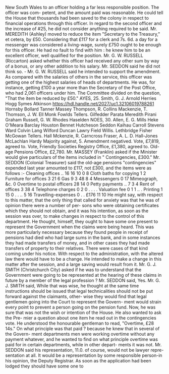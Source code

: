 New South Wales to an officer holding a far less responsible position. The officer was com- petent, and the amount paid was reasonable. He could tell the House that thousands had been saved to the colony in respect to financial operations through this officer. In regard to the second officer and the increase of #25, he did not consider anything required to be said. Mr. MEREDITH (Ashley) moved to reduce the item "Secretary to the Treasury," et cetera, by £50. Considering that £117 for a clerk and 7s. 6d. a day for a messenger was considered a living-wage, surely £750 ought to be enough for this officer. He had no fault to find with him : he knew him to be an excellent officer, well qualified for the position. Mr. G. W. RUSSELL (Riccarton) asked whether this officer had received any other sum by way of a bonus, or any other addition to his salary. Mr. SEDDON said he did not think so. \- Mr. G. W. RUSSELL said he intended to support the amendment. As compared with the salaries of others in the service, this officer was getting one of the highest salaries of heads of departments. He was, for instance, getting £100 a year more than the Secretary of the Post Office, who had 2,061 officers under him. The Committee divided on the question, "That the item be reduced by £50." AYES, 25. Smith, G. J. Arnold Herries Hogg Symes Atkinson https://hdl.handle.net/2027/uc1.32106019788261 Hornsby Bollard Tanner Massey Thompson, R. Collins Mackenzie, T. Thomson, J. W. Ell Monk Fowlds Tellers. Gilfedder Parata Meredith Pirani Graham Russell, G. W. Rhodes Haselden NOES, 30. Allen, E. G. Mills Heke O'Meara Barclay Houston Bennet Hutcheson Seddon Kaihau Carroll Stevens Ward Colvin Lang Wilford Duncan Lawry Field Willis. Lethbridge Fisher McGowan Tellers. Hall Mckenzie, R. Carncross Fraser, A. L. D. Hall-Jones McLachlan Hardy Majority against, 5. Amendment negatived. Vote, £7,819, agreed to. Vote, Friendly Societies Registry Office, £1,380, agreed to. Old-age Pensions Office, £2,780. Mr. MASSEY (Franklin) asked if the Minister would give particulars of the items included in " Contingencies, £300." Mr. SEDDON (Colonial Treasurer) said the old-age pensions "contingencies" expended last year amounted to £117, not £300, and the items were as follows :- Cleaning offices .. 16 16 10 0 8 Cloth baths for copying 1 2 Furniture for offices 3 21 6 Gas 9 3 48 8 4 Messengers 0 17 Mimeograph, &c. 0 Overtime to postal officers 28 14 0 Petty payments .. 7 3 4 Rent of offices 3 38 4 Telephone charges 0 2 0 . . . . Valuation fee 0 1 1 .. . Printing 1 15 0 . . .. 5 16 Travelling-expenses 0 . . £176 11 10 He might say, with respect to this matter, that the only thing that called for anxiety was that he was of opinion there were a number of per- sons who were obtaining certificates which they should not obtain, and it was his intention, as soon as the session was over, to make changes in respect to the control of this department. He thought, himself, they ought to have some one present to represent the Government when the claims were being heard. This was more particularly necessary because they found people in receipt of pensions had died who had large sums in the bank, and in some instances they had made transfers of money, and in other cases they had made transfers of property to their relatives. There were cases of that kind coming under his notice. With respect to the administration, with the altered law there would have to be a change. He intended to make a change in this matter after the session, and a large saving would result from it. Mr. G. J. SMITH (Christchurch City) asked if he was to understand that the Government were going to be represented at the hearing of these claims in future by a member of the legal profession ? Mr. SEDDON said, Yes. Mr. G. J. SMITH said, While that was wise, he thought at the same time instructions should be issued that legal technicalities should not be put forward against the claimants, other- wise they would find that legal gentlemen going into the Court to represent the Govern- ment would strain every point to prevent a person going on the pension fund. Now, he was sure that was not the wish or intention of the House. He also wanted to ask the Pre- mier a question about one item he read out in the contingencies vote. He understood the honourable gentleman to read, "Overtime, £28 14s." On what principle was that paid ? because he knew that in several of the Govern- ment departments men were working overtime without any payment whatever, and he wanted to find on what principle overtime was paid for in certain departments, while in other depart- ments it was not. Mr. SEDDON said his representation, 11.0. of course, would not be lawyer repre- sentation at all. It would be a representation by some responsible person-in his opinion, the Deputy Registrar. As soon as the application had been lodged they should have some one to 